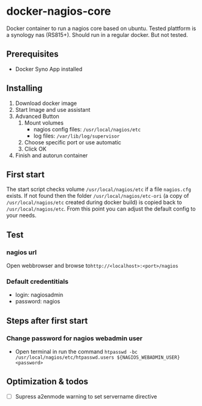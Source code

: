 # docker-nagios-core

Docker container to run a nagios core based on ubuntu. Tested plattform is a synology nas (RS815+). Should run in a regular docker. But not tested.

## Prerequisites
- Docker Syno App installed

## Installing
1. Download docker image
2. Start Image and use assistant
3. Advanced Button
    1. Mount volumes
        * nagios config files: `/usr/local/nagios/etc`
        * log files: `/var/lib/log/supervisor`
    2. Choose specific port or use automatic
    3. Click OK
4. Finish and autorun container

## First start
The start script checks volume `/usr/local/nagios/etc` if a file `nagios.cfg` exists. 
If not found then the folder `/usr/local/nagios/etc-ori` (a copy of `/usr/local/nagios/etc` created during docker build) is copied back to `/usr/local/nagios/etc`. From this point you can adjust the default config to your needs. 

## Test
### nagios url
Open webbrowser and browse to`http://<localhost>:<port>/nagios`
### Default credentitials
* login: nagiosadmin
* password: nagios

## Steps after first start
### Change password for nagios webadmin user
* Open terminal in run the command `htpasswd -bc /usr/local/nagios/etc/htpasswd.users ${NAGIOS_WEBADMIN_USER} <password>`

## Optimization & todos
- [ ] Supress a2enmode warning to set servername directive
